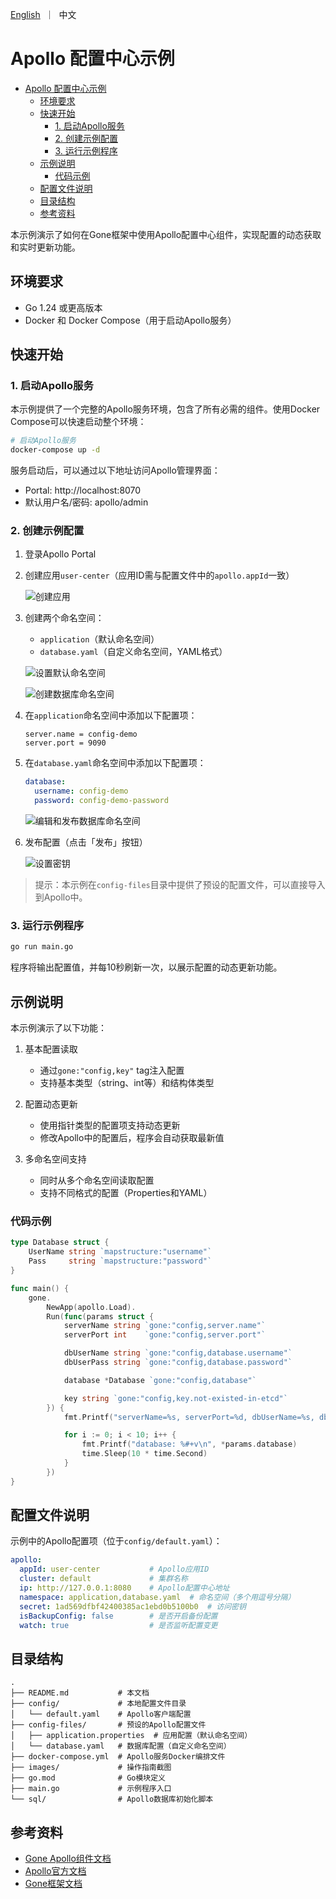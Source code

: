[//]: # (desc: Apollo配置中心示例)

<p>
    <a href="README.md">English</a>&nbsp ｜&nbsp 中文
</p>

# Apollo 配置中心示例
- [Apollo 配置中心示例](#apollo-配置中心示例)
  - [环境要求](#环境要求)
  - [快速开始](#快速开始)
    - [1. 启动Apollo服务](#1-启动apollo服务)
    - [2. 创建示例配置](#2-创建示例配置)
    - [3. 运行示例程序](#3-运行示例程序)
  - [示例说明](#示例说明)
    - [代码示例](#代码示例)
  - [配置文件说明](#配置文件说明)
  - [目录结构](#目录结构)
  - [参考资料](#参考资料)

本示例演示了如何在Gone框架中使用Apollo配置中心组件，实现配置的动态获取和实时更新功能。

## 环境要求

- Go 1.24 或更高版本
- Docker 和 Docker Compose（用于启动Apollo服务）

## 快速开始

### 1. 启动Apollo服务

本示例提供了一个完整的Apollo服务环境，包含了所有必需的组件。使用Docker Compose可以快速启动整个环境：

```bash
# 启动Apollo服务
docker-compose up -d
```

服务启动后，可以通过以下地址访问Apollo管理界面：
- Portal: http://localhost:8070
- 默认用户名/密码: apollo/admin

### 2. 创建示例配置

1. 登录Apollo Portal
2. 创建应用`user-center`（应用ID需与配置文件中的`apollo.appId`一致）

   ![创建应用](images/1.create-application.png)

3. 创建两个命名空间：
   - `application`（默认命名空间）
   - `database.yaml`（自定义命名空间，YAML格式）

   ![设置默认命名空间](images/2.set-default-namespace.png)

   ![创建数据库命名空间](images/3.create-database-namespace.png)

4. 在`application`命名空间中添加以下配置项：
   ```properties
   server.name = config-demo
   server.port = 9090
   ```

5. 在`database.yaml`命名空间中添加以下配置项：
   ```yaml
   database:
     username: config-demo
     password: config-demo-password
   ```

   ![编辑和发布数据库命名空间](images/4.edit-and-release-database-ns.png)

6. 发布配置（点击「发布」按钮）

   ![设置密钥](images/5.set-secret.png)

> 提示：本示例在`config-files`目录中提供了预设的配置文件，可以直接导入到Apollo中。

### 3. 运行示例程序

```bash
go run main.go
```

程序将输出配置值，并每10秒刷新一次，以展示配置的动态更新功能。

## 示例说明

本示例演示了以下功能：

1. 基本配置读取
   - 通过`gone:"config,key"` tag注入配置
   - 支持基本类型（string、int等）和结构体类型

2. 配置动态更新
   - 使用指针类型的配置项支持动态更新
   - 修改Apollo中的配置后，程序会自动获取最新值

3. 多命名空间支持
   - 同时从多个命名空间读取配置
   - 支持不同格式的配置（Properties和YAML）

### 代码示例

```go
type Database struct {
	UserName string `mapstructure:"username"`
	Pass     string `mapstructure:"password"`
}

func main() {
	gone.
		NewApp(apollo.Load).
		Run(func(params struct {
			serverName string `gone:"config,server.name"`
			serverPort int    `gone:"config,server.port"`

			dbUserName string `gone:"config,database.username"`
			dbUserPass string `gone:"config,database.password"`

			database *Database `gone:"config,database"`

			key string `gone:"config,key.not-existed-in-etcd"`
		}) {
			fmt.Printf("serverName=%s, serverPort=%d, dbUserName=%s, dbUserPass=%s, key=%s\n", params.serverName, params.serverPort, params.dbUserName, params.dbUserPass, params.key)

			for i := 0; i < 10; i++ {
				fmt.Printf("database: %#+v\n", *params.database)
				time.Sleep(10 * time.Second)
			}
		})
}
```

## 配置文件说明

示例中的Apollo配置项（位于`config/default.yaml`）：

```yaml
apollo:
  appId: user-center           # Apollo应用ID
  cluster: default             # 集群名称
  ip: http://127.0.0.1:8080    # Apollo配置中心地址
  namespace: application,database.yaml  # 命名空间（多个用逗号分隔）
  secret: 1ad569dfbf42400385ac1ebd0b5100b0  # 访问密钥
  isBackupConfig: false        # 是否开启备份配置
  watch: true                  # 是否监听配置变更
```

## 目录结构

```
.
├── README.md           # 本文档
├── config/             # 本地配置文件目录
│   └── default.yaml    # Apollo客户端配置
├── config-files/       # 预设的Apollo配置文件
│   ├── application.properties  # 应用配置（默认命名空间）
│   └── database.yaml   # 数据库配置（自定义命名空间）
├── docker-compose.yml  # Apollo服务Docker编排文件
├── images/             # 操作指南截图
├── go.mod              # Go模块定义
├── main.go             # 示例程序入口
└── sql/                # Apollo数据库初始化脚本
```

## 参考资料

- [Gone Apollo组件文档](https://github.com/gone-io/goner/tree/main/apollo)
- [Apollo官方文档](https://www.apolloconfig.com/)
- [Gone框架文档](https://github.com/gone-io/gone)